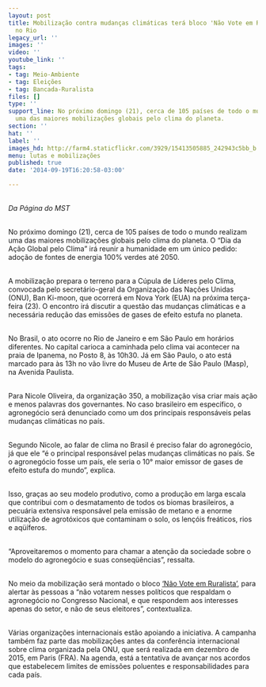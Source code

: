 ```yaml
---
layout: post
title: Mobilização contra mudanças climáticas terá bloco 'Não Vote em Ruralista",
  no Rio
legacy_url: ''
images: ''
video: ''
youtube_link: ''
tags:
- tag: Meio-Ambiente
- tag: Eleições
- tag: Bancada-Ruralista
files: []
type: ''
support_line: No próximo domingo (21), cerca de 105 países de todo o mundo realizam
  uma das maiores mobilizações globais pelo clima do planeta.
section: ''
hat: ''
label: ''
images_hd: http://farm4.staticflickr.com/3929/15413505885_242943c5bb_b.jpg
menu: lutas e mobilizações
published: true
date: '2014-09-19T16:20:58-03:00'

---
```

<p><br />
<em>Da P&aacute;gina do MST</em></p>

<p><br />
No pr&oacute;ximo domingo (21), cerca de 105 pa&iacute;ses de todo o mundo realizam uma das maiores mobiliza&ccedil;&otilde;es globais pelo clima do planeta. O &ldquo;Dia da A&ccedil;&atilde;o Global pelo Clima&rdquo; ir&aacute; reunir a humanidade em um &uacute;nico pedido: ado&ccedil;&atilde;o de fontes de energia 100% verdes at&eacute; 2050.</p>

<p><br />
A mobiliza&ccedil;&atilde;o prepara o terreno para a C&uacute;pula de L&iacute;deres pelo Clima, convocada pelo secret&aacute;rio-geral da Organiza&ccedil;&atilde;o das Na&ccedil;&otilde;es Unidas (ONU), Ban Ki-moon, que ocorrer&aacute; em Nova York (EUA) na pr&oacute;xima ter&ccedil;a-feira (23). O encontro ir&aacute; discutir a quest&atilde;o das mudan&ccedil;as clim&aacute;ticas e a necess&aacute;ria redu&ccedil;&atilde;o das emiss&otilde;es de gases de efeito estufa no planeta.</p>

<p><br />
No Brasil, o ato ocorre no Rio de Janeiro e em S&atilde;o Paulo em hor&aacute;rios diferentes. No capital carioca a caminhada pelo clima vai acontecer na praia de Ipanema, no Posto 8, &agrave;s 10h30. J&aacute; em S&atilde;o Paulo, o ato est&aacute; marcado para &agrave;s 13h no v&atilde;o livre do Museu de Arte de S&atilde;o Paulo (Masp), na Avenida Paulista.</p>

<p><br />
Para Nicole Oliveira, da organiza&ccedil;&atilde;o 350, a mobiliza&ccedil;&atilde;o visa criar mais a&ccedil;&atilde;o e menos palavras dos governantes. No caso brasileiro em espec&iacute;fico, o agroneg&oacute;cio ser&aacute; denunciado como um dos principais respons&aacute;veis pelas mudan&ccedil;as clim&aacute;ticas no pa&iacute;s.</p>

<p><br />
Segundo Nicole, ao falar de clima no Brasil &eacute; preciso falar do agroneg&oacute;cio, j&aacute; que ele &ldquo;&eacute; o principal respons&aacute;vel pelas mudan&ccedil;as clim&aacute;ticas no pa&iacute;s. Se o agroneg&oacute;cio fosse um pa&iacute;s, ele seria o 10&deg; maior emissor de gases de efeito estufa do mundo&rdquo;, explica.</p>

<p><br />
Isso, gra&ccedil;as ao seu modelo produtivo, como a produ&ccedil;&atilde;o em larga escala que contribui com o desmatamento de todos os biomas brasileiros, a pecu&aacute;ria extensiva respons&aacute;vel pela emiss&atilde;o de metano e a enorme utiliza&ccedil;&atilde;o de agrot&oacute;xicos que contaminam o solo, os len&ccedil;&oacute;is fre&aacute;ticos, rios e aq&uuml;&iacute;feros.</p>

<p><br />
&ldquo;Aproveitaremos o momento para chamar a aten&ccedil;&atilde;o da sociedade sobre o modelo do agroneg&oacute;cio e suas conseq&uuml;&ecirc;ncias&rdquo;, ressalta.</p>

<p><br />
No meio da mobiliza&ccedil;&atilde;o ser&aacute; montado o bloco&nbsp;<a href="http://naovoteemruralista.org/" target="_blank">&lsquo;N&atilde;o Vote em Ruralista&rsquo;</a>, para alertar &agrave;s pessoas a &ldquo;n&atilde;o votarem nesses pol&iacute;ticos que respaldam o agroneg&oacute;cio no Congresso Nacional, e que respondem aos interesses apenas do setor, e n&atilde;o de seus eleitores&rdquo;, contextualiza.</p>

<p><br />
V&aacute;rias organiza&ccedil;&otilde;es internacionais est&atilde;o apoiando a iniciativa. A campanha tamb&eacute;m faz parte das mobiliza&ccedil;&otilde;es antes da confer&ecirc;ncia internacional sobre clima organizada pela ONU, que ser&aacute; realizada em dezembro de 2015, em Paris (FRA). Na agenda, est&aacute; a tentativa de avan&ccedil;ar nos acordos que estabelecem limites de emiss&otilde;es poluentes e responsabilidades para cada pa&iacute;s.</p>
